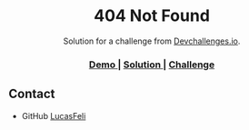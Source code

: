 <!-- Please update value in the {}  -->

<h1 align="center">404 Not Found</h1>

<div align="center">
   Solution for a challenge from  <a href="http://devchallenges.io" target="_blank">Devchallenges.io</a>.
</div>

<div align="center">
  <h3>
    <a href="https://lucasfeli.github.io/404-not-found-master/">
      Demo
    </a>
    <span> | </span>
    <a href="https://github.com/LucasFeli/404-not-found-master.git">
      Solution
    </a>
    <span> | </span>
    <a href="https://devchallenges.io/challenges/wBunSb7FPrIepJZAg0sY">
      Challenge
    </a>
  </h3>
</div>




## Contact


- GitHub [LucasFeli](https://{github.com/your-usermame})

